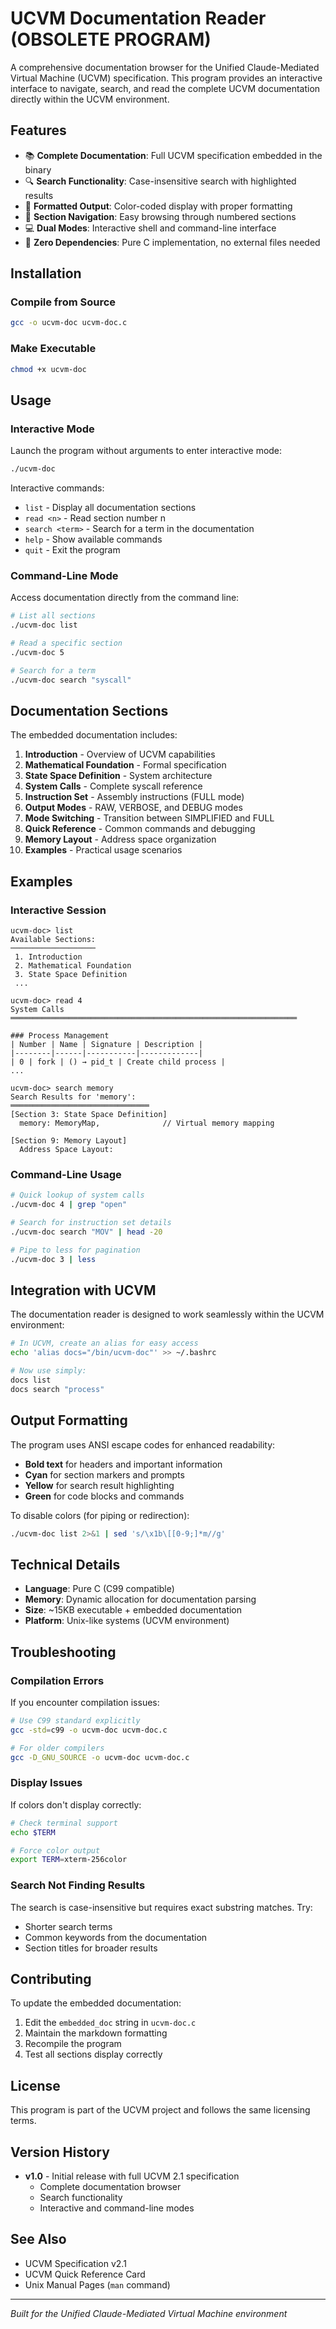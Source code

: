 # UCVM Documentation Reader (OBSOLETE PROGRAM)

A comprehensive documentation browser for the Unified Claude-Mediated Virtual Machine (UCVM) specification. This program provides an interactive interface to navigate, search, and read the complete UCVM documentation directly within the UCVM environment.

## Features

- 📚 **Complete Documentation**: Full UCVM specification embedded in the binary
- 🔍 **Search Functionality**: Case-insensitive search with highlighted results
- 🎨 **Formatted Output**: Color-coded display with proper formatting
- 📑 **Section Navigation**: Easy browsing through numbered sections
- 💻 **Dual Modes**: Interactive shell and command-line interface
- 🚀 **Zero Dependencies**: Pure C implementation, no external files needed

## Installation

### Compile from Source

```bash
gcc -o ucvm-doc ucvm-doc.c
```

### Make Executable

```bash
chmod +x ucvm-doc
```

## Usage

### Interactive Mode

Launch the program without arguments to enter interactive mode:

```bash
./ucvm-doc
```

Interactive commands:
- `list` - Display all documentation sections
- `read <n>` - Read section number n
- `search <term>` - Search for a term in the documentation
- `help` - Show available commands
- `quit` - Exit the program

### Command-Line Mode

Access documentation directly from the command line:

```bash
# List all sections
./ucvm-doc list

# Read a specific section
./ucvm-doc 5

# Search for a term
./ucvm-doc search "syscall"
```

## Documentation Sections

The embedded documentation includes:

1. **Introduction** - Overview of UCVM capabilities
2. **Mathematical Foundation** - Formal specification
3. **State Space Definition** - System architecture
4. **System Calls** - Complete syscall reference
5. **Instruction Set** - Assembly instructions (FULL mode)
6. **Output Modes** - RAW, VERBOSE, and DEBUG modes
7. **Mode Switching** - Transition between SIMPLIFIED and FULL
8. **Quick Reference** - Common commands and debugging
9. **Memory Layout** - Address space organization
10. **Examples** - Practical usage scenarios

## Examples

### Interactive Session

```
ucvm-doc> list
Available Sections:
───────────────────
 1. Introduction
 2. Mathematical Foundation
 3. State Space Definition
 ...

ucvm-doc> read 4
System Calls
════════════════════════════════════════════════════════════════

### Process Management
| Number | Name | Signature | Description |
|--------|------|-----------|-------------|
| 0 | fork | () → pid_t | Create child process |
...

ucvm-doc> search memory
Search Results for 'memory':
═══════════════════════════════
[Section 3: State Space Definition]
  memory: MemoryMap,              // Virtual memory mapping

[Section 9: Memory Layout]
  Address Space Layout:
```

### Command-Line Usage

```bash
# Quick lookup of system calls
./ucvm-doc 4 | grep "open"

# Search for instruction set details
./ucvm-doc search "MOV" | head -20

# Pipe to less for pagination
./ucvm-doc 3 | less
```

## Integration with UCVM

The documentation reader is designed to work seamlessly within the UCVM environment:

```bash
# In UCVM, create an alias for easy access
echo 'alias docs="/bin/ucvm-doc"' >> ~/.bashrc

# Now use simply:
docs list
docs search "process"
```

## Output Formatting

The program uses ANSI escape codes for enhanced readability:

- **Bold text** for headers and important information
- **Cyan** for section markers and prompts
- **Yellow** for search result highlighting
- **Green** for code blocks and commands

To disable colors (for piping or redirection):

```bash
./ucvm-doc list 2>&1 | sed 's/\x1b\[[0-9;]*m//g'
```

## Technical Details

- **Language**: Pure C (C99 compatible)
- **Memory**: Dynamic allocation for documentation parsing
- **Size**: ~15KB executable + embedded documentation
- **Platform**: Unix-like systems (UCVM environment)

## Troubleshooting

### Compilation Errors

If you encounter compilation issues:

```bash
# Use C99 standard explicitly
gcc -std=c99 -o ucvm-doc ucvm-doc.c

# For older compilers
gcc -D_GNU_SOURCE -o ucvm-doc ucvm-doc.c
```

### Display Issues

If colors don't display correctly:

```bash
# Check terminal support
echo $TERM

# Force color output
export TERM=xterm-256color
```

### Search Not Finding Results

The search is case-insensitive but requires exact substring matches. Try:
- Shorter search terms
- Common keywords from the documentation
- Section titles for broader results

## Contributing

To update the embedded documentation:

1. Edit the `embedded_doc` string in `ucvm-doc.c`
2. Maintain the markdown formatting
3. Recompile the program
4. Test all sections display correctly

## License

This program is part of the UCVM project and follows the same licensing terms.

## Version History

- **v1.0** - Initial release with full UCVM 2.1 specification
  - Complete documentation browser
  - Search functionality
  - Interactive and command-line modes

## See Also

- UCVM Specification v2.1
- UCVM Quick Reference Card
- Unix Manual Pages (`man` command)

---

*Built for the Unified Claude-Mediated Virtual Machine environment*
